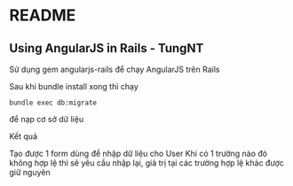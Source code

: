 # README

## Using AngularJS in Rails - TungNT

Sử dụng gem angularjs-rails để chạy AngularJS trên Rails

Sau khi bundle install xong thì chạy 

```bundle exec db:migrate```

để nạp cơ sở dữ liệu

Kết quả

Tạo được 1 form dùng để nhập dữ liệu cho User 
Khi có 1 trường nào đó không hợp lệ thì sẽ yêu cầu nhập lại, giá trị tại các trường hợp lệ khác được giữ nguyên
 